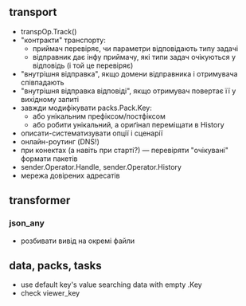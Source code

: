 ## transport

* transpOp.Track()
* "контракти" транспорту:
    - приймач перевіряє, чи параметри відповідають типу задачі
    - відправник дає інфу приймачу, які типи задач очікуються у відповідь (і той це перевіряє)
* "внутрішня відправка", якщо домени відправника і отримувача співпадають
* "внутрішня відправка відповіді", якщо отримувач повертає її у вихідному запиті
* завжди модифікувати packs.Pack.Key:
    - або унікальним префіксом/постфіксом
    - або робити унікальний, а ориґінал переміщати в History
* описати-систематизувати опції і сценарії
* онлайн-роутинг (DNS!)
* при конектах (а навіть при старті?) — перевіряти "очікувані" формати пакетів
* sender.Operator.Handle, sender.Operator.History
* мережа довірених адресатів

## transformer

### json_any

* розбивати вивід на окремі файли

## data, packs, tasks

* use default key's value searching data with empty .Key
* check viewer_key


